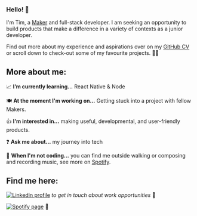 ### Hello! 👋

I'm Tim, a [Maker](https://makers.tech/) and full-stack developer. I am seeking an opportunity to build products that make a difference in a variety of contexts as a junior developer.

Find out more about my experience and aspirations over on my [GitHub CV](https://github.com/timcastillogill/CV) or scroll down to check-out some of my favourite projects. 🧑‍💻

## More about me: 

📈  **I’m currently learning...** React Native & Node  

🍽  **At the moment I'm working on...** Getting stuck into a project with fellow Makers.

👍  **I'm interested in...** making useful, developmental, and user-friendly products.  

❓  **Ask me about...** my journey into tech  

🏰  **When I'm not coding...** you can find me outside walking or composing and recording music, see more on [Spotify](https://open.spotify.com/artist/3XDAQCkNnz2yN6PW8Sw8p7?si=O9TF8xFJRnOlh-LP5wTnxg#login).

## Find me here:

[![Linkedin profile](https://img.shields.io/badge/Linkedin-Tim%20CastilloGill-0077B5?style=social&logo=linkedin&?labelColor=fff)](https://www.linkedin.com/in/tim-castillo-gill-30a27b42/) *to get in touch about work opportunities* 💼
  
[![Spotify page](https://img.shields.io/badge/Spotify-Tim%20Gill%20Viola-green)](https://www.timgillviola.com/) 🎻
